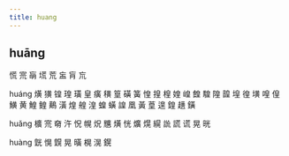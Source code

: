 ```yaml
---
title: huang
---
```


## huāng
慌
宺
朚
塃
荒
衁
肓
巟









huáng
熿
獚
锽
瑝
璜
皇
癀
穔
篁
磺
簧
惶
揘
楻
媓
崲
餭
騜
隍
韹
堭
徨
墴
喤
偟
鱑
黄
鰉
鳇
鷬
潢
煌
艎
湟
蝗
蟥
諻
凰
黃
葟
遑
鍠
趪
鐄
















huǎng
櫎
宺
奛
汻
怳
幌
炾
兤
熿
恍
爌
熀
縨
詤
謊
谎
晃
晄







huàng
皝
愰
皩
晃
曂
榥
滉
鎤
